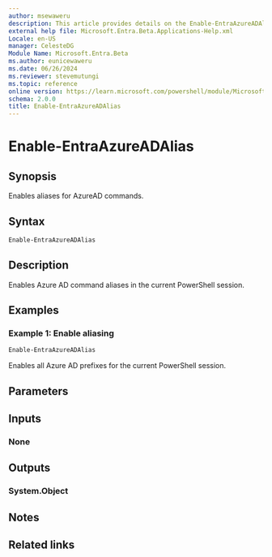 ```yaml
---
author: msewaweru
description: This article provides details on the Enable-EntraAzureADAlias command.
external help file: Microsoft.Entra.Beta.Applications-Help.xml
Locale: en-US
manager: CelesteDG
Module Name: Microsoft.Entra.Beta
ms.author: eunicewaweru
ms.date: 06/26/2024
ms.reviewer: stevemutungi
ms.topic: reference
online version: https://learn.microsoft.com/powershell/module/Microsoft.Entra.Beta.Applications/Enable-EntraAzureADAlias
schema: 2.0.0
title: Enable-EntraAzureADAlias
---
```


# Enable-EntraAzureADAlias

## Synopsis

Enables aliases for AzureAD commands.

## Syntax

```powershell
Enable-EntraAzureADAlias
```

## Description

Enables Azure AD command aliases in the current PowerShell session.

## Examples

### Example 1: Enable aliasing

```powershell
Enable-EntraAzureADAlias
```

Enables all Azure AD prefixes for the current PowerShell session.

## Parameters

## Inputs

### None

## Outputs

### System.Object

## Notes

## Related links
